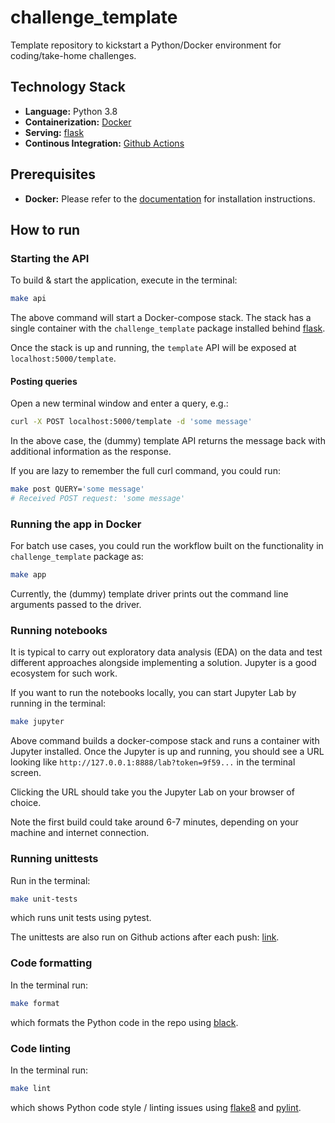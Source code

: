 # challenge_template

Template repository to kickstart a Python/Docker environment for coding/take-home challenges.

## Technology Stack

- **Language:** Python 3.8
- **Containerization:** [Docker](https://www.docker.com/)
- **Serving:** [flask](https://flask.palletsprojects.com/en/2.1.x/)
- **Continous Integration:** [Github Actions](https://github.com/giffgaff/coding-test-for-sertansenturk/actions)

## Prerequisites

- **Docker:** Please refer to the [documentation](https://docs.docker.com/get-docker/) for installation instructions.

## How to run

### Starting the API

To build & start the application, execute in the terminal:

```bash
make api
```

The above command will start a Docker-compose stack. The stack has a single container with the `challenge_template` package installed behind [flask](https://flask.palletsprojects.com/en/2.1.x/).

Once the stack is up and running, the `template` API will be exposed at `localhost:5000/template`.

#### Posting queries

Open a new terminal window and enter a query, e.g.:

```bash
curl -X POST localhost:5000/template -d 'some message'
```

In the above case, the (dummy) template API returns the message back with additional information as the response.

If you are lazy to remember the full curl command, you could run:

```bash
make post QUERY='some message'
# Received POST request: 'some message'
```

### Running the app in Docker

For batch use cases, you could run the workflow built on the functionality in `challenge_template` package as:

```bash
make app
```

Currently, the (dummy) template driver prints out the command line arguments passed to the driver.

### Running notebooks

It is typical to carry out exploratory data analysis (EDA) on the data and test different approaches alongside implementing a solution. Jupyter is a good ecosystem for such work.

If you want to run the notebooks locally, you can start Jupyter Lab by running in the terminal:

```bash
make jupyter
```

Above command builds a docker-compose stack and runs a container with Jupyter installed. Once the Jupyter is up and running, you should see a URL looking like `http://127.0.0.1:8888/lab?token=9f59...` in the terminal screen.

Clicking the URL should take you the Jupyter Lab on your browser of choice.

Note the first build could take around 6-7 minutes, depending on your machine and internet connection.

### Running unittests

Run in the terminal:

```bash
make unit-tests 
```

which runs unit tests using pytest.

The unittests are also run on Github actions after each push: [link](https://github.com/sertansenturk/challenge_template/actions).

### Code formatting

In the terminal run:

```bash
make format
```

which formats the Python code in the repo using [black](https://black.readthedocs.io/en/stable/).

### Code linting

In the terminal run:

```bash
make lint
```

which shows Python code style / linting issues using [flake8](https://flake8.pycqa.org/en/latest/) and [pylint](https://pylint.pycqa.org/en/latest/).
